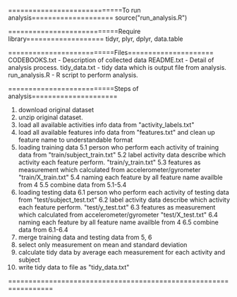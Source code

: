 ============================To run analysis====================
source("run_analysis.R")

===========================Require library===================
tidyr, plyr, dplyr, data.table

==========================Files=====================
CODEBOOKS.txt - Description of collected data
README.txt - Detail of analysis process.
tidy_data.txt - tidy data which is output file from analysis.
run_analysis.R - R script to perform analysis.

==========================Steps of analysis=====================
1. download original dataset
2. unzip original dataset.
3. load all available activities info data from "activity_labels.txt"
4. load all available features info data from "features.txt" and clean up feature name to understandable format
5. loading training data
	5.1 person who perform each activity of training data from "train/subject_train.txt"
	5.2 label activity data describe which activity each feature perform. "train/y_train.txt"
	5.3 features as measurement which calculated from accelerometer/gyrometer "train/X_train.txt"
	5.4 naming each feature by all feature name availble from 4
	5.5 combine data from 5.1-5.4
6. loading testing data
	6.1 person who perform each activity of testing data from "test/subject_test.txt"
	6.2 label activity data describe which activity each feature perform. "test/y_test.txt"
	6.3 features as measurement which calculated from accelerometer/gyrometer "test/X_test.txt"
	6.4 naming each feature by all feature name availble from 4
	6.5 combine data from 6.1-6.4
7. merge training data and testing data from 5, 6
8. select only measurement on mean and standard deviation
9. calculate tidy data by average each measurement for each activity and subject
10. write tidy data to file as "tidy_data.txt"

=================================================================
